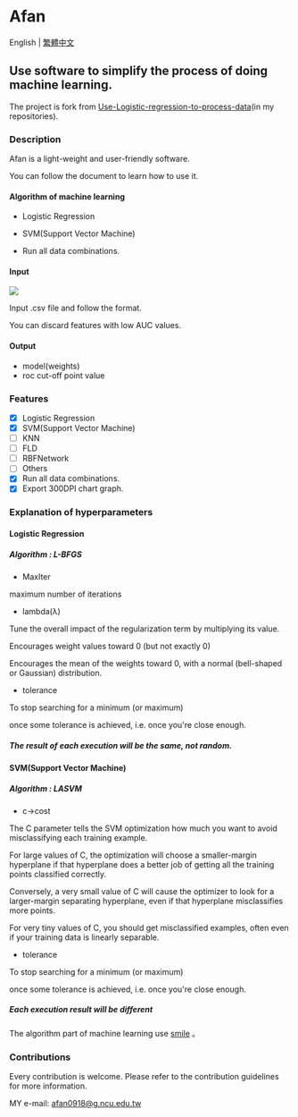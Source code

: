 # Afan

English | [繁體中文](https://github.com/afan0918/Afan/blob/main/README-TW.md#afan)

## Use software to simplify the process of doing machine learning.

The project is fork from [Use-Logistic-regression-to-process-data](https://github.com/afan0918/Use-Logistic-regression-to-process-data)(in my repositories).

### Description

Afan is a light-weight and user-friendly software.

You can follow the document to learn how to use it.

#### Algorithm of machine learning

* Logistic Regression
* SVM(Support Vector Machine)

* Run all data combinations.

#### Input

![](https://i.imgur.com/PnNEBnI.png)

Input .csv file and follow the format.

You can discard features with low AUC values.

#### Output

*    model(weights)
*    roc cut-off point value

### Features

* [x] Logistic Regression
* [x] SVM(Support Vector Machine)
* [ ] KNN
* [ ] FLD
* [ ] RBFNetwork
* [ ] Others
* [x] Run all data combinations.
* [x] Export 300DPI chart graph.

### Explanation of hyperparameters

#### Logistic Regression

##### Algorithm : L-BFGS

*    MaxIter

maximum number of iterations

*    lambda(λ)

Tune the overall impact of the regularization term by multiplying its value.

Encourages weight values toward 0 (but not exactly 0)

Encourages the mean of the weights toward 0, with a normal (bell-shaped or Gaussian) distribution.

*    tolerance

To stop searching for a minimum (or maximum) 

once some tolerance is achieved, i.e. once you're close enough.

##### The result of each execution will be the same, not random.

#### SVM(Support Vector Machine)

##### Algorithm : LASVM

*    c->cost

The C parameter tells the SVM optimization how much you want to avoid misclassifying each training example. 

For large values of C, the optimization will choose a smaller-margin hyperplane if that hyperplane does a better job of getting all the training points classified correctly. 

Conversely, a very small value of C will cause the optimizer to look for a larger-margin separating hyperplane, even if that hyperplane misclassifies more points. 

For very tiny values of C, you should get misclassified examples, often even if your training data is linearly separable.

*    tolerance

To stop searching for a minimum (or maximum) 

once some tolerance is achieved, i.e. once you're close enough.

##### Each execution result will be different

The algorithm part of machine learning use [smile](https://github.com/haifengl/smile) 。

### Contributions

Every contribution is welcome. Please refer to the contribution guidelines for more information.

MY e-mail: afan0918@g.ncu.edu.tw
